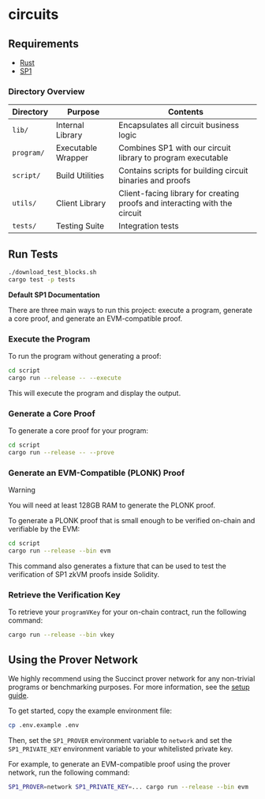 # circuits 

## Requirements

- [Rust](https://rustup.rs/)
- [SP1](https://succinctlabs.github.io/sp1/getting-started/install.html)

### Directory Overview

| Directory | Purpose | Contents |
|-----------|---------|----------|
| `lib/`    | Internal Library | Encapsulates all circuit business logic |
| `program/`| Executable Wrapper | Combines SP1 with our circuit library to program executable |
| `script/` | Build Utilities | Contains scripts for building circuit binaries and proofs |
| `utils/`  | Client Library | Client-facing library for creating proofs and interacting with the circuit |
| `tests/`  | Testing Suite | Integration tests |

## Run Tests 
```sh
./download_test_blocks.sh
cargo test -p tests
```

**Default SP1 Documentation**

There are three main ways to run this project: execute a program, generate a core proof, and
generate an EVM-compatible proof.

### Execute the Program

To run the program without generating a proof:

```sh
cd script
cargo run --release -- --execute
```

This will execute the program and display the output.

### Generate a Core Proof

To generate a core proof for your program:

```sh
cd script
cargo run --release -- --prove
```

### Generate an EVM-Compatible (PLONK) Proof

> [!WARNING]
> You will need at least 128GB RAM to generate the PLONK proof.

To generate a PLONK proof that is small enough to be verified on-chain and verifiable by the EVM:

```sh
cd script
cargo run --release --bin evm
```

This command also generates a fixture that can be used to test the verification of SP1 zkVM proofs
inside Solidity.

### Retrieve the Verification Key

To retrieve your `programVKey` for your on-chain contract, run the following command:

```sh
cargo run --release --bin vkey
```

## Using the Prover Network

We highly recommend using the Succinct prover network for any non-trivial programs or benchmarking purposes. For more information, see the [setup guide](https://docs.succinct.xyz/prover-network/setup.html).

To get started, copy the example environment file:

```sh
cp .env.example .env
```

Then, set the `SP1_PROVER` environment variable to `network` and set the `SP1_PRIVATE_KEY`
environment variable to your whitelisted private key.

For example, to generate an EVM-compatible proof using the prover network, run the following
command:

```sh
SP1_PROVER=network SP1_PRIVATE_KEY=... cargo run --release --bin evm
```
